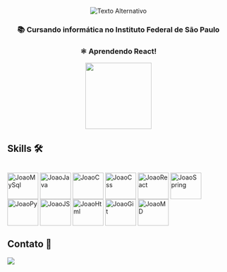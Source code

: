 <p align="center">
  <img src="https://imgur.com/pp6KbPW.gif" alt="Texto Alternativo">
</p>

<h3 align="center">📚 Cursando informática no Instituto Federal de São Paulo</h3> 
<h3 align="center">⚛ Aprendendo React!
<br></h3>


<div align="center">
  <a href="https://github.com/JoaoAHaupt">
    <img height="150em" src="https://github-readme-stats.vercel.app/api/top-langs/?username=JoaoAHaupt&layout=compact&langs_count=7&theme=dracula"/>
  </a>
</div>


## Skills 🛠
<div style="display: inline_block"><br>
  <img align="center" alt="JoaoMySql" height="60" width="70" src="https://cdn.jsdelivr.net/gh/devicons/devicon/icons/mysql/mysql-original-wordmark.svg" />
  <img align="center" alt="JoaoJava" height="60" width="70"  src="https://cdn.jsdelivr.net/gh/devicons/devicon/icons/java/java-original.svg" />
  <img align="center" alt="JoaoC" height="60" width="70"  src="https://cdn.jsdelivr.net/gh/devicons/devicon/icons/c/c-original.svg" />
  <img align="center" alt="JoaoCss" height="60" width="70" src="https://cdn.jsdelivr.net/gh/devicons/devicon/icons/css3/css3-original-wordmark.svg" />
  <img align="center" alt="JoaoReact" height="60" width="70" src="https://cdn.jsdelivr.net/gh/devicons/devicon/icons/react/react-original.svg" />
  <img align="center" alt="JoaoSpring" height="60" width="70" src="https://cdn.jsdelivr.net/gh/devicons/devicon/icons/spring/spring-original.svg" />
  <img align="center" alt="JoaoPy" height="60" width="70" src="https://cdn.jsdelivr.net/gh/devicons/devicon/icons/python/python-original.svg" />
  <img align="center" alt="JoaoJS" height="60" width="70"  src="https://cdn.jsdelivr.net/gh/devicons/devicon/icons/javascript/javascript-original.svg" />
  <img align="center" alt="JoaoHtml" height="60" width="70"  src="https://cdn.jsdelivr.net/gh/devicons/devicon/icons/html5/html5-original-wordmark.svg" />
  <img align="center" alt="JoaoGit" height="60" width="70"  src="https://cdn.jsdelivr.net/gh/devicons/devicon/icons/git/git-original.svg" />
  <img align="center" alt="JoaoMD" height="60" width="70" src="https://cdn.jsdelivr.net/gh/devicons/devicon/icons/markdown/markdown-original.svg" />






## Contato 📱
  <a href = "mailto:joao.haupt.profissional@gmail.com"><img src="https://img.shields.io/badge/-Gmail-%23333?style=for-the-badge&logo=gmail" target="_blank"></a>




